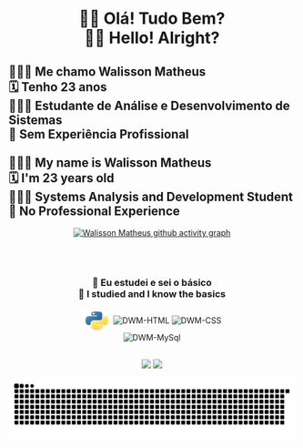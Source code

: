 <!-- Usando essa TAG você pode ocultar algo hehehe   -->

<h1 align="center"> 👋🏻 Olá! Tudo Bem? <br /> 👋🏻 Hello! Alright? </h1>

<h2>  👨🏻‍💻 Me chamo Walisson Matheus <br />  🗓️ Tenho 23 anos <br /> 👨🏻‍🎓 Estudante de Análise e Desenvolvimento de Sistemas <br /> 💭 Sem Experiência Profissional <br /> <br /> 👨🏻‍💻 My name is Walisson Matheus <br /> 🗓️ I'm 23 years old <br /> 👨🏻‍🎓 Systems Analysis and Development Student <br /> 💭 No Professional Experience
</h2>
<div align="center" style="display: inline_block">
<div align="center">

<div> 
  
  [![Walisson Matheus github activity graph](https://github-readme-activity-graph.vercel.app/graph?username=DevWalissonMatheus&bg_color=141321&color=ff428e&line=a8fdf8&point=f7d747&area=true&hide_border=true)](https://github.com/DevWalissonMatheus)
  
</div>

##
  
<div style="display: inline_block"><br>
  <h3> 📖 Eu estudei e sei o básico <br /> 📖 I studied and I know the basics </h3>
  <img align="center" alt="DWM-Python" height="40" width="50" src="https://raw.githubusercontent.com/devicons/devicon/master/icons/python/python-original.svg">
  <img align="center" alt="DWM-HTML" height="40" width="50" src="https://cdn.jsdelivr.net/gh/devicons/devicon/icons/html5/html5-original.svg" />
  <img align="center" alt="DWM-CSS" height="40" width="50" src="https://cdn.jsdelivr.net/gh/devicons/devicon/icons/css3/css3-original.svg" />
  <!--<img align="center" alt="DWM-JavaScript" height="40" width="50" src="https://cdn.jsdelivr.net/gh/devicons/devicon/icons/javascript/javascript-original.svg" />-->
  <!-- <img align="center" alt="DWM-Java" height="40" width="50" src="https://cdn.jsdelivr.net/gh/devicons/devicon/icons/java/java-original.svg" /> -->
  </div>
  <!-- <img align="center" alt="DWM-CSharp" height="40" width="50" src="https://cdn.jsdelivr.net/gh/devicons/devicon/icons/csharp/csharp-original.svg" /> -->
  <img align="center" alt="DWM-MySql" height="55" width="65" src="https://cdn.jsdelivr.net/gh/devicons/devicon/icons/mysql/mysql-original-wordmark.svg" />

## 
  
<div> 
  <a href="https://www.instagram.com/walissonmatheus.dev" target="_blank"><img src="https://img.shields.io/badge/Instagram-E4405F.svg?style=for-the-badge&logo=Instagram&logoColor=white" target="_blank"></a> 
  <a href="https://www.linkedin.com/in/devwalissonmatheus" target="_blank"><img src="https://img.shields.io/badge/LinkedIn-0077B5?style=for-the-badge&logo=linkedin&logoColor=white" target="_blank"></a>
  
[![snake gif](https://github.com/DevWalissonMatheus/DevWalissonMatheus/blob/output/github-contribution-grid-snake-dark.svg)](https://github.com/DevWalissonMatheus)
</div>

